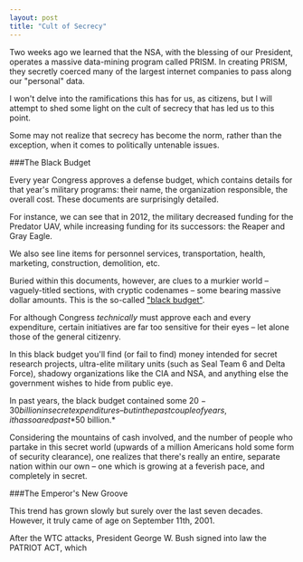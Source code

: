 ```yaml
---
layout: post
title: "Cult of Secrecy"
---
```


Two weeks ago we learned that the NSA, with the blessing of our President, operates a massive data-mining program called PRISM. In creating PRISM, they secretly coerced many of the largest internet companies to pass along our "personal" data.

I won't delve into the ramifications this has for us, as citizens, but I will attempt to shed some light on the cult of secrecy that has led us to this point.

Some may not realize that secrecy has become the norm, rather than the exception, when it comes to politically untenable issues.

###The Black Budget

Every year Congress approves a defense budget, which contains details for that year's military programs: their name, the organization responsible, the overall cost. These documents are surprisingly detailed. 

For instance, we can see that in 2012, the military decreased funding for the Predator UAV, while increasing funding for its successors: the Reaper and Gray Eagle.

We also see line items for personnel services, transportation, health, marketing, construction, demolition, etc.

Buried within this documents, however, are clues to a murkier world – vaguely-titled sections, with cryptic codenames – some bearing massive dollar amounts. This is the so-called ["black budget"](http://www.wired.com/wired/archive/3.11/patton_pr.html).

For although Congress *technically* must approve each and every expenditure, certain initiatives are far too sensitive for their eyes – let alone those of the general citizenry.

In this black budget you'll find (or fail to find) money intended for secret research projects, ultra-elite military units (such as Seal Team 6 and Delta Force), shadowy organizations like the CIA and NSA, and anything else the government wishes to hide from public eye.

In past years, the black budget contained some $20 - 30 billion in secret expenditures – but in the past couple of years, it has soared past *$50 billion.*

Considering the mountains of cash involved, and the number of people who partake in this secret world (upwards of a million Americans hold some form of security clearance), one realizes that there's really an entire, separate nation within our own – one which is growing at a feverish pace, and completely in secret.

###The Emperor's New Groove

This trend has grown slowly but surely over the last seven decades. However, it truly came of age on September 11th, 2001.

After the WTC attacks, President George W. Bush signed into law the PATRIOT ACT, which 